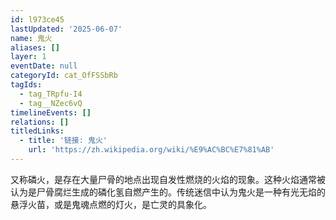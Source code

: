 ```yaml
---
id: l973ce45
lastUpdated: '2025-06-07'
name: 鬼火
aliases: []
layer: 1
eventDate: null
categoryId: cat_OfFSSbRb
tagIds:
  - tag_TRpfu-I4
  - tag__NZec6vQ
timelineEvents: []
relations: []
titledLinks:
  - title: '链接: 鬼火'
    url: 'https://zh.wikipedia.org/wiki/%E9%AC%BC%E7%81%AB'
---
```

又称磷火，是存在大量尸骨的地点出现自发性燃烧的火焰的现象。这种火焰通常被认为是尸骨腐烂生成的磷化氢自燃产生的。传统迷信中认为鬼火是一种有光无焰的悬浮火苗，或是鬼魂点燃的灯火，是亡灵的具象化。
